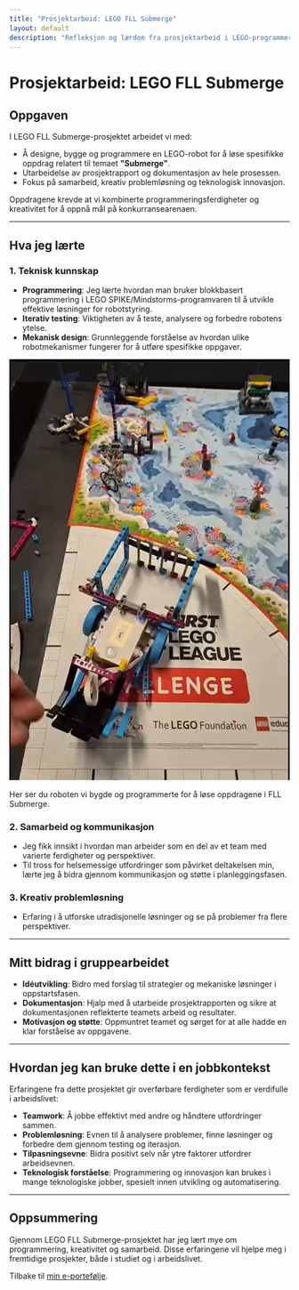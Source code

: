 ```yaml
---
title: "Prosjektarbeid: LEGO FLL Submerge"
layout: default
description: "Refleksjon og lærdom fra prosjektarbeid i LEGO-programmering."
---
```


# Prosjektarbeid: LEGO FLL Submerge

## Oppgaven
I LEGO FLL Submerge-prosjektet arbeidet vi med:
- Å designe, bygge og programmere en LEGO-robot for å løse spesifikke oppdrag relatert til temaet **"Submerge"**.
- Utarbeidelse av prosjektrapport og dokumentasjon av hele prosessen.
- Fokus på samarbeid, kreativ problemløsning og teknologisk innovasjon.

Oppdragene krevde at vi kombinerte programmeringsferdigheter og kreativitet for å oppnå mål på konkurransearenaen.

---

## Hva jeg lærte

### 1. Teknisk kunnskap
- **Programmering**: Jeg lærte hvordan man bruker blokkbasert programmering i LEGO SPIKE/Mindstorms-programvaren til å utvikle effektive løsninger for robotstyring.
- **Iterativ testing**: Viktigheten av å teste, analysere og forbedre robotens ytelse.
- **Mekanisk design**: Grunnleggende forståelse av hvordan ulike robotmekanismer fungerer for å utføre spesifikke oppgaver.

![LEGO-roboten](assets/img/lego_robot.jpg)

Her ser du roboten vi bygde og programmerte for å løse oppdragene i FLL Submerge.

### 2. Samarbeid og kommunikasjon
- Jeg fikk innsikt i hvordan man arbeider som en del av et team med varierte ferdigheter og perspektiver.
- Til tross for helsemessige utfordringer som påvirket deltakelsen min, lærte jeg å bidra gjennom kommunikasjon og støtte i planleggingsfasen.

### 3. Kreativ problemløsning
- Erfaring i å utforske utradisjonelle løsninger og se på problemer fra flere perspektiver.

---

## Mitt bidrag i gruppearbeidet
- **Idéutvikling**: Bidro med forslag til strategier og mekaniske løsninger i oppstartsfasen.
- **Dokumentasjon**: Hjalp med å utarbeide prosjektrapporten og sikre at dokumentasjonen reflekterte teamets arbeid og resultater.
- **Motivasjon og støtte**: Oppmuntret teamet og sørget for at alle hadde en klar forståelse av oppgavene.

---

## Hvordan jeg kan bruke dette i en jobbkontekst
Erfaringene fra dette prosjektet gir overførbare ferdigheter som er verdifulle i arbeidslivet:
- **Teamwork**: Å jobbe effektivt med andre og håndtere utfordringer sammen.
- **Problemløsning**: Evnen til å analysere problemer, finne løsninger og forbedre dem gjennom testing og iterasjon.
- **Tilpasningsevne**: Bidra positivt selv når ytre faktorer utfordrer arbeidsevnen.
- **Teknologisk forståelse**: Programmering og innovasjon kan brukes i mange teknologiske jobber, spesielt innen utvikling og automatisering.

---

## Oppsummering
Gjennom LEGO FLL Submerge-prosjektet har jeg lært mye om programmering, kreativitet og samarbeid. Disse erfaringene vil hjelpe meg i fremtidige prosjekter, både i studiet og i arbeidslivet.

Tilbake til [min e-portefølje](README.md).
